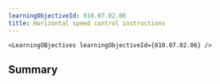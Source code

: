```yaml
---
learningObjectiveId: 010.07.02.06
title: Horizontal speed control instructions
---
```


```tsx eval
<LearningOBjectives learningObjectiveId={010.07.02.06} />
```

## Summary
